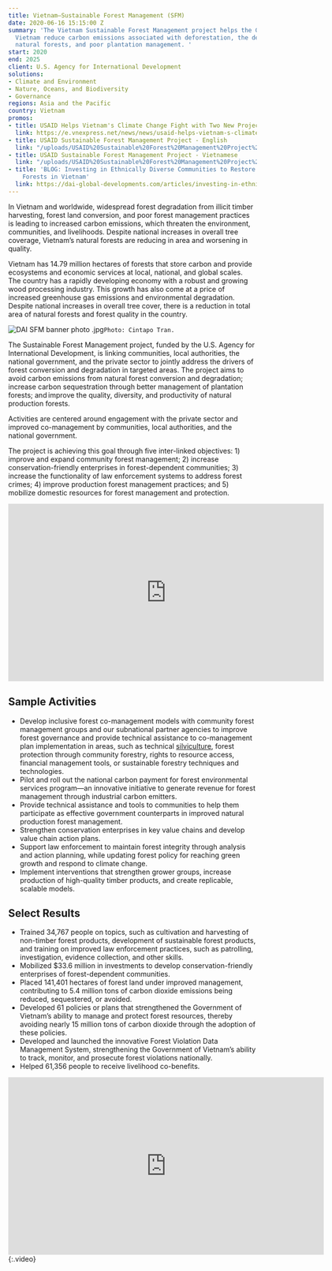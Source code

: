 ```yaml
---
title: Vietnam—Sustainable Forest Management (SFM)
date: 2020-06-16 15:15:00 Z
summary: 'The Vietnam Sustainable Forest Management project helps the Government of
  Vietnam reduce carbon emissions associated with deforestation, the degradation of
  natural forests, and poor plantation management. '
start: 2020
end: 2025
client: U.S. Agency for International Development
solutions:
- Climate and Environment
- Nature, Oceans, and Biodiversity
- Governance
regions: Asia and the Pacific
country: Vietnam
promos:
- title: USAID Helps Vietnam's Climate Change Fight with Two New Projects
  link: https://e.vnexpress.net/news/news/usaid-helps-vietnam-s-climate-change-fight-with-two-new-projects-4269347.html
- title: USAID Sustainable Forest Management Project - English
  link: "/uploads/USAID%20Sustainable%20Forest%20Management%20Project%20-%20English.pdf"
- title: USAID Sustainable Forest Management Project - Vietnamese
  link: "/uploads/USAID%20Sustainable%20Forest%20Management%20Project%20-%20Vietnamese.pdf"
- title: 'BLOG: Investing in Ethnically Diverse Communities to Restore and Preserve
    Forests in Vietnam'
  link: https://dai-global-developments.com/articles/investing-in-ethnically-diverse-communities-to-restore-and-preserve-forests-in-vietnam/
---
```


In Vietnam and worldwide, widespread forest degradation from illicit timber harvesting, forest land conversion, and poor forest management practices is leading to increased carbon emissions, which threaten the environment, communities, and livelihoods. Despite national increases in overall tree coverage, Vietnam’s natural forests are reducing in area and worsening in quality.    

Vietnam has 14.79 million hectares of forests that store carbon and provide ecosystems and economic services at local, national, and global scales. The country has a rapidly developing economy with a robust and growing wood processing industry. This growth has also come at a price of increased greenhouse gas emissions and environmental degradation. Despite national increases in overall tree cover, there is a reduction in total area of natural forests and forest quality in the country.  

![DAI SFM banner photo .jpg](/uploads/DAI%20SFM%20banner%20photo%20.jpg)`Photo: Cintapo Tran.`

The Sustainable Forest Management project, funded by the U.S. Agency for International Development, is linking communities, local authorities, the national government, and the private sector to jointly address the drivers of forest conversion and degradation in targeted areas. The project aims to avoid carbon emissions from natural forest conversion and degradation; increase carbon sequestration through better management of plantation forests; and improve the quality, diversity, and productivity of natural production forests.    

Activities are centered around engagement with the private sector and improved co-management by communities, local authorities, and the national government.   

The project is achieving this goal through five inter-linked objectives: 1) improve and expand community forest management; 2) increase conservation-friendly enterprises in forest-dependent communities; 3) increase the functionality of law enforcement systems to address forest crimes; 4) improve production forest management practices; and 5) mobilize domestic resources for forest management and protection.  

<iframe src="https://player.vimeo.com/video/915106868" width="640" height="360" frameborder="0" allow="autoplay; fullscreen; picture-in-picture" allowfullscreen></iframe>

## Sample Activities
 
* Develop inclusive forest co-management models with community forest management groups and our subnational partner agencies to improve forest governance and provide technical assistance to co-management plan implementation in areas, such as technical [silviculture](https://en.wikipedia.org/wiki/Silviculture), forest protection through community forestry, rights to resource access, financial management tools, or sustainable forestry techniques and technologies. 
* Pilot and roll out the national carbon payment for forest environmental services program—an innovative initiative to generate revenue for forest management through industrial carbon emitters. 
* Provide technical assistance and tools to communities to help them participate as effective government counterparts in improved natural production forest management. 
* Strengthen conservation enterprises in key value chains and develop value chain action plans. 
* Support law enforcement to maintain forest integrity through analysis and action planning, while updating forest policy for reaching green growth and respond to climate change. 
* Implement interventions that strengthen grower groups, increase production of high-quality timber products, and create replicable, scalable models. 

## Select Results

* Trained 34,767 people on topics, such as cultivation and harvesting of non-timber forest products, development of sustainable forest products, and training on improved law enforcement practices, such as patrolling, investigation, evidence collection, and other skills. 
* Mobilized $33.6 million in investments to develop conservation-friendly enterprises of forest-dependent communities. 
* Placed 141,401 hectares of forest land under improved management, contributing to 5.4 million tons of carbon dioxide emissions being reduced, sequestered, or avoided. 
* Developed 61 policies or plans that strengthened the Government of Vietnam’s ability to manage and protect forest resources, thereby avoiding nearly 15 million tons of carbon dioxide through the adoption of these policies. 
* Developed and launched the innovative Forest Violation Data Management System, strengthening the Government of Vietnam’s ability to track, monitor, and prosecute forest violations nationally. 
* Helped 61,356 people to receive livelihood co-benefits. 

<iframe src="https://player.vimeo.com/video/889039813" width="640" height="360" frameborder="0" allow="autoplay; fullscreen; picture-in-picture" allowfullscreen></iframe>{:.video}